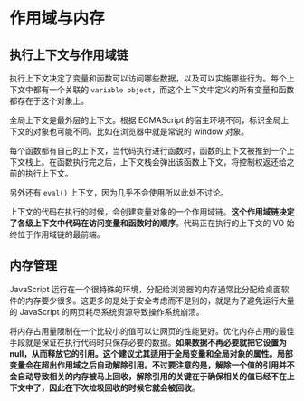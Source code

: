 # 作用域与内存

## 执行上下文与作用域链

执行上下文决定了变量和函数可以访问哪些数据，以及可以实施哪些行为。每个上下文中都有一个关联的 `variable object`，而这个上下文中定义的所有变量和函数都存在于这个对象上。

全局上下文是最外层的上下文。根据 ECMAScript 的宿主环境不同，标识全局上下文的对象也可能不同。比如在浏览器中就是常说的 window 对象。

每个函数都有自己的上下文，当代码执行进行函数时，函数的上下文被推到一个上下文栈上。在函数执行完之后，上下文栈会弹出该函数上下文，将控制权返还给之前的执行上下文。

另外还有 `eval()` 上下文，因为几乎不会使用所以此处不讨论。

上下文的代码在执行的时候，会创建变量对象的一个作用域链。**这个作用域链决定了各级上下文中代码在访问变量和函数时的顺序**。代码正在执行的上下文的 VO 始终位于作用域链的最前端。

## 内存管理

JavaScript 运行在一个很特殊的环境，分配给浏览器的内存通常比分配给桌面软件的内存要少很多。这更多的是处于安全考虑而不是别的，就是为了避免运行大量的 JavaScript 的网页耗尽系统资源导致操作系统崩溃。

将内存占用量限制在一个比较小的值可以让网页的性能更好。优化内存占用的最佳手段就是保证在执行代码时只保存必要的数据。**如果数据不再必要就把它设置为 null，从而释放它的引用。这个建议尤其适用于全局变量和全局对象的属性。局部变量会在超出作用域之后自动解除引用。不过要注意的是，解除一个值的引用并不会自动导致相关的内存被马上回收，解除引用的关键在于确保相关的值已经不在上下文中了，因此在下次垃圾回收的时候它就会被回收**。
